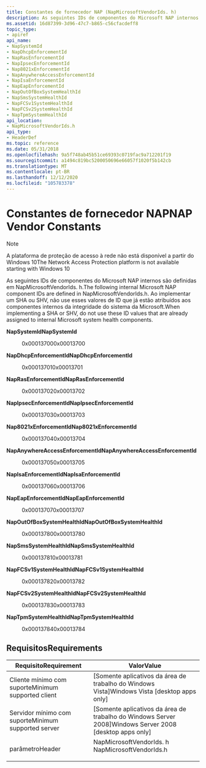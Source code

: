 ```yaml
---
title: Constantes de fornecedor NAP (NapMicrosoftVendorIds. h)
description: As seguintes IDs de componentes do Microsoft NAP internos são definidas em NapMicrosoftVendorIds. h.
ms.assetid: 16d87399-3d96-47c7-b865-c56cfacdeff8
topic_type:
- apiref
api_name:
- NapSystemId
- NapDhcpEnforcementId
- NapRasEnforcementId
- NapIpsecEnforcementId
- Nap8021xEnforcementId
- NapAnywhereAccessEnforcementId
- NapIsaEnforcementId
- NapEapEnforcementId
- NapOutOfBoxSystemHealthId
- NapSmsSystemHealthId
- NapFCSv1SystemHealthId
- NapFCSv2SystemHealthId
- NapTpmSystemHealthId
api_location:
- NapMicrosoftVendorIds.h
api_type:
- HeaderDef
ms.topic: reference
ms.date: 05/31/2018
ms.openlocfilehash: 9a5f748ab45b51ce69393c0719fac9a712201f19
ms.sourcegitcommit: a1494c819bc5200050696e66057f1020f5b142cb
ms.translationtype: MT
ms.contentlocale: pt-BR
ms.lasthandoff: 12/12/2020
ms.locfileid: "105783378"
---
```

# <a name="nap-vendor-constants"></a><span data-ttu-id="41932-103">Constantes de fornecedor NAP</span><span class="sxs-lookup"><span data-stu-id="41932-103">NAP Vendor Constants</span></span>

> [!Note]  
> <span data-ttu-id="41932-104">A plataforma de proteção de acesso à rede não está disponível a partir do Windows 10</span><span class="sxs-lookup"><span data-stu-id="41932-104">The Network Access Protection platform is not available starting with Windows 10</span></span>

 

<span data-ttu-id="41932-105">As seguintes IDs de componentes do Microsoft NAP internos são definidas em NapMicrosoftVendorIds. h.</span><span class="sxs-lookup"><span data-stu-id="41932-105">The following internal Microsoft NAP component IDs are defined in NapMicrosoftVendorIds.h.</span></span> <span data-ttu-id="41932-106">Ao implementar um SHA ou SHV, não use esses valores de ID que já estão atribuídos aos componentes internos da integridade do sistema da Microsoft.</span><span class="sxs-lookup"><span data-stu-id="41932-106">When implementing a SHA or SHV, do not use these ID values that are already assigned to internal Microsoft system health components.</span></span>

<dl> <dt>

<span data-ttu-id="41932-107"><span id="NapSystemId"></span><span id="napsystemid"></span><span id="NAPSYSTEMID"></span>**NapSystemId**</span><span class="sxs-lookup"><span data-stu-id="41932-107"><span id="NapSystemId"></span><span id="napsystemid"></span><span id="NAPSYSTEMID"></span>**NapSystemId**</span></span>
</dt> <dd> <dl> <dt>

<span data-ttu-id="41932-108">0x00013700</span><span class="sxs-lookup"><span data-stu-id="41932-108">0x00013700</span></span>
<span data-ttu-id="41932-109"></dt> <dt>


</dt> </dl> </dd> <dt></span><span class="sxs-lookup"><span data-stu-id="41932-109"></dt> <dt>


</dt> </dl> </dd> <dt></span></span>

<span data-ttu-id="41932-110"><span id="NapDhcpEnforcementId"></span><span id="napdhcpenforcementid"></span><span id="NAPDHCPENFORCEMENTID"></span>**NapDhcpEnforcementId**</span><span class="sxs-lookup"><span data-stu-id="41932-110"><span id="NapDhcpEnforcementId"></span><span id="napdhcpenforcementid"></span><span id="NAPDHCPENFORCEMENTID"></span>**NapDhcpEnforcementId**</span></span>
</dt> <dd> <dl> <dt>

<span data-ttu-id="41932-111">0x00013701</span><span class="sxs-lookup"><span data-stu-id="41932-111">0x00013701</span></span>
<span data-ttu-id="41932-112"></dt> <dt>


</dt> </dl> </dd> <dt></span><span class="sxs-lookup"><span data-stu-id="41932-112"></dt> <dt>


</dt> </dl> </dd> <dt></span></span>

<span data-ttu-id="41932-113"><span id="NapRasEnforcementId"></span><span id="naprasenforcementid"></span><span id="NAPRASENFORCEMENTID"></span>**NapRasEnforcementId**</span><span class="sxs-lookup"><span data-stu-id="41932-113"><span id="NapRasEnforcementId"></span><span id="naprasenforcementid"></span><span id="NAPRASENFORCEMENTID"></span>**NapRasEnforcementId**</span></span>
</dt> <dd> <dl> <dt>

<span data-ttu-id="41932-114">0x00013702</span><span class="sxs-lookup"><span data-stu-id="41932-114">0x00013702</span></span>
<span data-ttu-id="41932-115"></dt> <dt>


</dt> </dl> </dd> <dt></span><span class="sxs-lookup"><span data-stu-id="41932-115"></dt> <dt>


</dt> </dl> </dd> <dt></span></span>

<span data-ttu-id="41932-116"><span id="NapIpsecEnforcementId"></span><span id="napipsecenforcementid"></span><span id="NAPIPSECENFORCEMENTID"></span>**NapIpsecEnforcementId**</span><span class="sxs-lookup"><span data-stu-id="41932-116"><span id="NapIpsecEnforcementId"></span><span id="napipsecenforcementid"></span><span id="NAPIPSECENFORCEMENTID"></span>**NapIpsecEnforcementId**</span></span>
</dt> <dd> <dl> <dt>

<span data-ttu-id="41932-117">0x00013703</span><span class="sxs-lookup"><span data-stu-id="41932-117">0x00013703</span></span>
<span data-ttu-id="41932-118"></dt> <dt>


</dt> </dl> </dd> <dt></span><span class="sxs-lookup"><span data-stu-id="41932-118"></dt> <dt>


</dt> </dl> </dd> <dt></span></span>

<span data-ttu-id="41932-119"><span id="Nap8021xEnforcementId"></span><span id="nap8021xenforcementid"></span><span id="NAP8021XENFORCEMENTID"></span>**Nap8021xEnforcementId**</span><span class="sxs-lookup"><span data-stu-id="41932-119"><span id="Nap8021xEnforcementId"></span><span id="nap8021xenforcementid"></span><span id="NAP8021XENFORCEMENTID"></span>**Nap8021xEnforcementId**</span></span>
</dt> <dd> <dl> <dt>

<span data-ttu-id="41932-120">0x00013704</span><span class="sxs-lookup"><span data-stu-id="41932-120">0x00013704</span></span>
<span data-ttu-id="41932-121"></dt> <dt>


</dt> </dl> </dd> <dt></span><span class="sxs-lookup"><span data-stu-id="41932-121"></dt> <dt>


</dt> </dl> </dd> <dt></span></span>

<span data-ttu-id="41932-122"><span id="NapAnywhereAccessEnforcementId"></span><span id="napanywhereaccessenforcementid"></span><span id="NAPANYWHEREACCESSENFORCEMENTID"></span>**NapAnywhereAccessEnforcementId**</span><span class="sxs-lookup"><span data-stu-id="41932-122"><span id="NapAnywhereAccessEnforcementId"></span><span id="napanywhereaccessenforcementid"></span><span id="NAPANYWHEREACCESSENFORCEMENTID"></span>**NapAnywhereAccessEnforcementId**</span></span>
</dt> <dd> <dl> <dt>

<span data-ttu-id="41932-123">0x00013705</span><span class="sxs-lookup"><span data-stu-id="41932-123">0x00013705</span></span>
<span data-ttu-id="41932-124"></dt> <dt>


</dt> </dl> </dd> <dt></span><span class="sxs-lookup"><span data-stu-id="41932-124"></dt> <dt>


</dt> </dl> </dd> <dt></span></span>

<span data-ttu-id="41932-125"><span id="NapIsaEnforcementId"></span><span id="napisaenforcementid"></span><span id="NAPISAENFORCEMENTID"></span>**NapIsaEnforcementId**</span><span class="sxs-lookup"><span data-stu-id="41932-125"><span id="NapIsaEnforcementId"></span><span id="napisaenforcementid"></span><span id="NAPISAENFORCEMENTID"></span>**NapIsaEnforcementId**</span></span>
</dt> <dd> <dl> <dt>

<span data-ttu-id="41932-126">0x00013706</span><span class="sxs-lookup"><span data-stu-id="41932-126">0x00013706</span></span>
<span data-ttu-id="41932-127"></dt> <dt>


</dt> </dl> </dd> <dt></span><span class="sxs-lookup"><span data-stu-id="41932-127"></dt> <dt>


</dt> </dl> </dd> <dt></span></span>

<span data-ttu-id="41932-128"><span id="NapEapEnforcementId"></span><span id="napeapenforcementid"></span><span id="NAPEAPENFORCEMENTID"></span>**NapEapEnforcementId**</span><span class="sxs-lookup"><span data-stu-id="41932-128"><span id="NapEapEnforcementId"></span><span id="napeapenforcementid"></span><span id="NAPEAPENFORCEMENTID"></span>**NapEapEnforcementId**</span></span>
</dt> <dd> <dl> <dt>

<span data-ttu-id="41932-129">0x00013707</span><span class="sxs-lookup"><span data-stu-id="41932-129">0x00013707</span></span>
<span data-ttu-id="41932-130"></dt> <dt>


</dt> </dl> </dd> <dt></span><span class="sxs-lookup"><span data-stu-id="41932-130"></dt> <dt>


</dt> </dl> </dd> <dt></span></span>

<span data-ttu-id="41932-131"><span id="NapOutOfBoxSystemHealthId"></span><span id="napoutofboxsystemhealthid"></span><span id="NAPOUTOFBOXSYSTEMHEALTHID"></span>**NapOutOfBoxSystemHealthId**</span><span class="sxs-lookup"><span data-stu-id="41932-131"><span id="NapOutOfBoxSystemHealthId"></span><span id="napoutofboxsystemhealthid"></span><span id="NAPOUTOFBOXSYSTEMHEALTHID"></span>**NapOutOfBoxSystemHealthId**</span></span>
</dt> <dd> <dl> <dt>

<span data-ttu-id="41932-132">0x00013780</span><span class="sxs-lookup"><span data-stu-id="41932-132">0x00013780</span></span>
<span data-ttu-id="41932-133"></dt> <dt>


</dt> </dl> </dd> <dt></span><span class="sxs-lookup"><span data-stu-id="41932-133"></dt> <dt>


</dt> </dl> </dd> <dt></span></span>

<span data-ttu-id="41932-134"><span id="NapSmsSystemHealthId"></span><span id="napsmssystemhealthid"></span><span id="NAPSMSSYSTEMHEALTHID"></span>**NapSmsSystemHealthId**</span><span class="sxs-lookup"><span data-stu-id="41932-134"><span id="NapSmsSystemHealthId"></span><span id="napsmssystemhealthid"></span><span id="NAPSMSSYSTEMHEALTHID"></span>**NapSmsSystemHealthId**</span></span>
</dt> <dd> <dl> <dt>

<span data-ttu-id="41932-135">0x00013781</span><span class="sxs-lookup"><span data-stu-id="41932-135">0x00013781</span></span>
<span data-ttu-id="41932-136"></dt> <dt>


</dt> </dl> </dd> <dt></span><span class="sxs-lookup"><span data-stu-id="41932-136"></dt> <dt>


</dt> </dl> </dd> <dt></span></span>

<span data-ttu-id="41932-137"><span id="NapFCSv1SystemHealthId"></span><span id="napfcsv1systemhealthid"></span><span id="NAPFCSV1SYSTEMHEALTHID"></span>**NapFCSv1SystemHealthId**</span><span class="sxs-lookup"><span data-stu-id="41932-137"><span id="NapFCSv1SystemHealthId"></span><span id="napfcsv1systemhealthid"></span><span id="NAPFCSV1SYSTEMHEALTHID"></span>**NapFCSv1SystemHealthId**</span></span>
</dt> <dd> <dl> <dt>

<span data-ttu-id="41932-138">0x00013782</span><span class="sxs-lookup"><span data-stu-id="41932-138">0x00013782</span></span>
<span data-ttu-id="41932-139"></dt> <dt>


</dt> </dl> </dd> <dt></span><span class="sxs-lookup"><span data-stu-id="41932-139"></dt> <dt>


</dt> </dl> </dd> <dt></span></span>

<span data-ttu-id="41932-140"><span id="NapFCSv2SystemHealthId"></span><span id="napfcsv2systemhealthid"></span><span id="NAPFCSV2SYSTEMHEALTHID"></span>**NapFCSv2SystemHealthId**</span><span class="sxs-lookup"><span data-stu-id="41932-140"><span id="NapFCSv2SystemHealthId"></span><span id="napfcsv2systemhealthid"></span><span id="NAPFCSV2SYSTEMHEALTHID"></span>**NapFCSv2SystemHealthId**</span></span>
</dt> <dd> <dl> <dt>

<span data-ttu-id="41932-141">0x00013783</span><span class="sxs-lookup"><span data-stu-id="41932-141">0x00013783</span></span>
<span data-ttu-id="41932-142"></dt> <dt>


</dt> </dl> </dd> <dt></span><span class="sxs-lookup"><span data-stu-id="41932-142"></dt> <dt>


</dt> </dl> </dd> <dt></span></span>

<span data-ttu-id="41932-143"><span id="NapTpmSystemHealthId"></span><span id="naptpmsystemhealthid"></span><span id="NAPTPMSYSTEMHEALTHID"></span>**NapTpmSystemHealthId**</span><span class="sxs-lookup"><span data-stu-id="41932-143"><span id="NapTpmSystemHealthId"></span><span id="naptpmsystemhealthid"></span><span id="NAPTPMSYSTEMHEALTHID"></span>**NapTpmSystemHealthId**</span></span>
</dt> <dd> <dl> <dt>

<span data-ttu-id="41932-144">0x00013784</span><span class="sxs-lookup"><span data-stu-id="41932-144">0x00013784</span></span>
</dt> <dt>


</dt> </dl> </dd> </dl>

## <a name="requirements"></a><span data-ttu-id="41932-145">Requisitos</span><span class="sxs-lookup"><span data-stu-id="41932-145">Requirements</span></span>



| <span data-ttu-id="41932-146">Requisito</span><span class="sxs-lookup"><span data-stu-id="41932-146">Requirement</span></span> | <span data-ttu-id="41932-147">Valor</span><span class="sxs-lookup"><span data-stu-id="41932-147">Value</span></span> |
|-------------------------------------|----------------------------------------------------------------------------------------------------|
| <span data-ttu-id="41932-148">Cliente mínimo com suporte</span><span class="sxs-lookup"><span data-stu-id="41932-148">Minimum supported client</span></span><br/> | <span data-ttu-id="41932-149">\[Somente aplicativos da área de trabalho do Windows Vista\]</span><span class="sxs-lookup"><span data-stu-id="41932-149">Windows Vista \[desktop apps only\]</span></span><br/>                                                     |
| <span data-ttu-id="41932-150">Servidor mínimo com suporte</span><span class="sxs-lookup"><span data-stu-id="41932-150">Minimum supported server</span></span><br/> | <span data-ttu-id="41932-151">\[Somente aplicativos da área de trabalho do Windows Server 2008\]</span><span class="sxs-lookup"><span data-stu-id="41932-151">Windows Server 2008 \[desktop apps only\]</span></span><br/>                                               |
| <span data-ttu-id="41932-152">parâmetro</span><span class="sxs-lookup"><span data-stu-id="41932-152">Header</span></span><br/>                   | <dl> <span data-ttu-id="41932-153"><dt>NapMicrosoftVendorIds. h</dt></span><span class="sxs-lookup"><span data-stu-id="41932-153"><dt>NapMicrosoftVendorIds.h</dt></span></span> </dl> |



 

 





